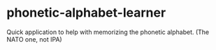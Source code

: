 # phonetic-alphabet-learner

Quick application to help with memorizing the phonetic alphabet. (The NATO one, not IPA) 
